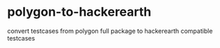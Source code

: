 # polygon-to-hackerearth
convert testcases from polygon full package to hackerearth compatible testcases
